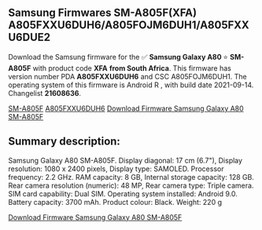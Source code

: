 <h2>Samsung Firmwares SM-A805F(XFA) A805FXXU6DUH6/A805FOJM6DUH1/A805FXXU6DUE2</h2>
Download the Samsung firmware for the ✅ <strong>Samsung Galaxy A80 </strong> ⭐ <strong>SM-A805F</strong> with product code <strong>XFA</strong> <strong> from South Africa</strong>. This firmware has version number PDA <strong>A805FXXU6DUH6</strong> and CSC A805FOJM6DUH1. The operating system of this firmware is Android R , with build date 2021-09-14. Changelist <strong>21608636</strong>.


[SM-A805F](https://samfirm.shop/samsung/model/SM-A805F)
[A805FXXU6DUH6](https://samfirm.shop/samsung/pda/A805FXXU6DUH6)
[Download Firmware Samsung Galaxy A80 SM-A805F](https://samfirm.shop/samsung/firmware/457180)
<h2>Summary description:</h2>
<p>Samsung Galaxy A80 SM-A805F. Display diagonal: 17 cm (6.7"), Display resolution: 1080 x 2400 pixels, Display type: SAMOLED. Processor frequency: 2.2 GHz. RAM capacity: 8 GB, Internal storage capacity: 128 GB. Rear camera resolution (numeric): 48 MP, Rear camera type: Triple camera. SIM card capability: Dual SIM. Operating system installed: Android 9.0. Battery capacity: 3700 mAh. Product colour: Black. Weight: 220 g</p>


[Download Firmware Samsung Galaxy A80 SM-A805F](https://samfirm.shop/samsung/firmware/457180)
